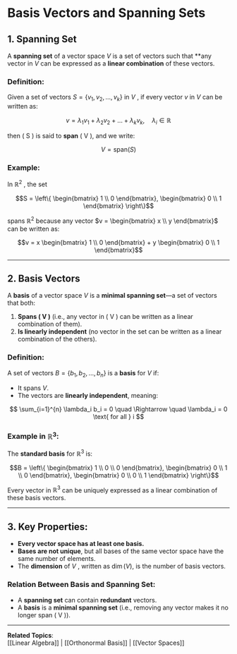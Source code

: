 # Basis Vectors and Spanning Sets

## 1. Spanning Set
A **spanning set** of a vector space $V$  is a set of vectors such that **any vector in $V$ can be expressed as a **linear combination** of these vectors.

### Definition:
Given a set of vectors $S = \{ v_1, v_2, \dots, v_k \}$  in $V$ , if every vector $v$  in $V$ can be written as:

$$
v = \lambda_1 v_1 + \lambda_2 v_2 + \dots + \lambda_k v_k, \quad \lambda_i \in \mathbb{R}
$$

then \( S \) is said to **span** \( V \), and we write:

$$
V = \text{span}(S)
$$

### Example:
In $\mathbb{R}^2$ , the set 

$$S = \left\{
\begin{bmatrix} 1 \\ 0 \end{bmatrix}, 
\begin{bmatrix} 0 \\ 1 \end{bmatrix}
\right\}$$

spans $\mathbb{R}^2$  because any vector $v = \begin{bmatrix} x \\ y \end{bmatrix}$  can be written as:

$$v = x \begin{bmatrix} 1 \\ 0 \end{bmatrix} + y \begin{bmatrix} 0 \\ 1 \end{bmatrix}$$

---

## 2. Basis Vectors
A **basis** of a vector space $V$  is a **minimal spanning set**—a set of vectors that both:
1. **Spans \( V \)** (i.e., any vector in \( V \) can be written as a linear combination of them).
2. **Is linearly independent** (no vector in the set can be written as a linear combination of the others).

### Definition:
A set of vectors $B = \{ b_1, b_2, ..., b_n \}$  is a **basis** for $V$  if:
- It spans $V$.
- The vectors are **linearly independent**, meaning:

$$
\sum_{i=1}^{n} \lambda_i b_i = 0 \quad \Rightarrow \quad \lambda_i = 0 \text{ for all } i
$$

### Example in $\mathbb{R}^3$:
The **standard basis** for $\mathbb{R}^3$ is:

$$B = \left\{
\begin{bmatrix} 1 \\ 0 \\ 0 \end{bmatrix},
\begin{bmatrix} 0 \\ 1 \\ 0 \end{bmatrix},
\begin{bmatrix} 0 \\ 0 \\ 1 \end{bmatrix}
\right\}$$

Every vector in $\mathbb{R}^3$  can be uniquely expressed as a linear combination of these basis vectors.

---

## 3. Key Properties:
- **Every vector space has at least one basis.**
- **Bases are not unique**, but all bases of the same vector space have the same number of elements.
- The **dimension** of $V$ , written as $\dim(V)$, is the number of basis vectors.

### Relation Between Basis and Spanning Set:
- A **spanning set** can contain **redundant** vectors.
- A **basis** is a **minimal spanning set** (i.e., removing any vector makes it no longer span \( V \)).

---
**Related Topics**:  
[[Linear Algebra]] | [[Orthonormal Basis]] | [[Vector Spaces]]

